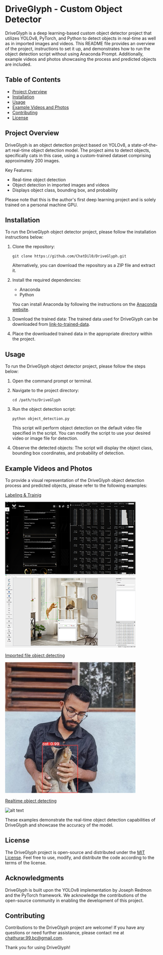 # DriveGlyph - Custom Object Detector

DriveGlyph is a deep learning-based custom object detector project that utilizes YOLOv8, PyTorch, and Python to detect objects in real-time as well as in imported images and videos. This README file provides an overview of the project, instructions to set it up, and demonstrates how to run the object detection script without using Anaconda Prompt. Additionally, example videos and photos showcasing the process and predicted objects are included.

## Table of Contents

- [Project Overview](#project-overview)
- [Installation](#installation)
- [Usage](#usage)
- [Example Videos and Photos](#example-videos-and-photos)
- [Contributing](#contributing)
- [License](#license)

## Project Overview

DriveGlyph is an object detection project based on YOLOv8, a state-of-the-art real-time object detection model. The project aims to detect objects, specifically cats in this case, using a custom-trained dataset comprising approximately 200 images.

Key Features:
- Real-time object detection
- Object detection in imported images and videos
- Displays object class, bounding box, and probability

Please note that this is the author's first deep learning project and is solely trained on a personal machine GPU.

## Installation

To run the DriveGlyph object detector project, please follow the installation instructions below:

1. Clone the repository:
   ```
   git clone https://github.com/ChatDil0/DriveGlyph.git
   ```
   Alternatively, you can download the repository as a ZIP file and extract it.

2. Install the required dependencies:
   - Anaconda
   - Python

   You can install Anaconda by following the instructions on the [Anaconda website](https://www.anaconda.com/products/individual).

3. Download the trained data:
   The trained data used for DriveGlyph can be downloaded from [link-to-trained-data](https://drive.google.com/drive/folders/1R3-6aH7y06TuC8rUn2-t4zMe99e56qFS?usp=sharing).

4. Place the downloaded trained data in the appropriate directory within the project.

## Usage

To run the DriveGlyph object detector project, please follow the steps below:

1. Open the command prompt or terminal.

2. Navigate to the project directory:
   ```
   cd /path/to/DriveGlyph
   ```

3. Run the object detection script:
   ```
   python object_detection.py
   ```

   This script will perform object detection on the default video file specified in the script. You can modify the script to use your desired video or image file for detection.

4. Observe the detected objects:
   The script will display the object class, bounding box coordinates, and probability of detection.

## Example Videos and Photos

To provide a visual representation of the DriveGlyph object detection process and predicted objects, please refer to the following examples:

<u>Labeling & Trainig</u>

![alt text](capture/labeling&trainig.png)

<u>Imported file object detecting</u>

![alt text](runs/detect/predict1/mycat2.jpg)

<u>Realtime object detecting</u>

![alt text](runs/detect/predict/cats.gif)

These examples demonstrate the real-time object detection capabilities of DriveGlyph and showcase the accuracy of the model.

## License

The DriveGlyph project is open-source and distributed under the [MIT License](LICENSE). Feel free to use, modify, and distribute the code according to the terms of the license.

## Acknowledgments

DriveGlyph is built upon the YOLOv8 implementation by Joseph Redmon and the PyTorch framework. We acknowledge the contributions of the open-source community in enabling the development of this project.

## Contributing

Contributions to the DriveGlyph project are welcome! If you have any questions or need further assistance, please contact me at chathurar.99.bc@gmail.com.

Thank you for using DriveGlyph!
